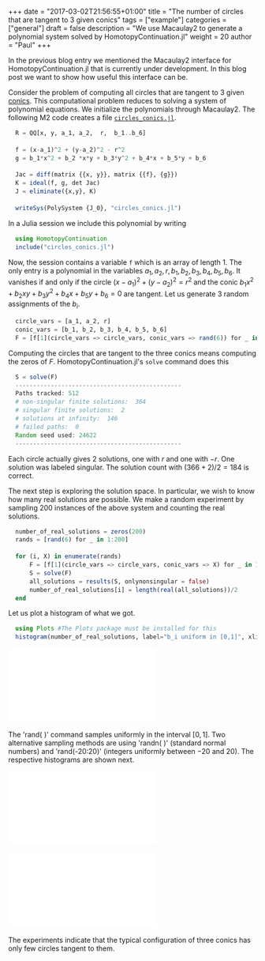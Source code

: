+++
date = "2017-03-02T21:56:55+01:00"
title = "The number of circles that are tangent to 3 given conics"
tags = ["example"]
categories = ["general"]
draft = false
description = "We use Macaulay2 to generate a polynomial system solved by HomotopyContinuation.jl"
weight = 20
author = "Paul"
+++

In the previous blog entry we mentioned the Macaulay2 interface for HomotopyContinuation.jl that is currently under development. In this blog post we want to show how useful this interface can be.

Consider the problem of computing all circles that are tangent to 3 given [conics](https://en.wikipedia.org/wiki/Conic_section). This computational problem reduces to solving a system of polynomial equations. We initialize the polynomials through Macaulay2. The following M2 code creates a file [`circles_conics.jl`](/content/blog/circles_conics.jl).

```julia
  R = QQ[x, y, a_1, a_2,  r,  b_1..b_6]

  f = (x-a_1)^2 + (y-a_2)^2 - r^2
  g = b_1*x^2 + b_2 *x*y + b_3*y^2 + b_4*x + b_5*y + b_6

  Jac = diff(matrix {{x, y}}, matrix {{f}, {g}})
  K = ideal(f, g, det Jac)
  J = eliminate({x,y}, K)

  writeSys(PolySystem {J_0}, "circles_conics.jl")
```

In a Julia session we include this polynomial by writing

```julia
  using HomotopyContinuation
  include("circles_conics.jl")
```

Now, the session contains a variable `f` which is an array of length 1. The only entry is a polynomial in the variables $a_1,a_2,r, b_1,b_2,b_3,b_4,b_5,b_6$. It vanishes if and only if the circle $(x-a_1)^2 + (y-a_2)^2 = r^2$ and the conic $b_1x^2 + b_2 xy + b_3y^2 + b_4x + b_5y + b_6 = 0$ are tangent. Let us generate 3 random assignments of the $b_i$.
```julia
  circle_vars = [a_1, a_2, r]
  conic_vars = [b_1, b_2, b_3, b_4, b_5, b_6]
  F = [f[1](circle_vars => circle_vars, conic_vars => rand(6)) for _ in 1:3]
```
Computing the circles that are tangent to the three conics means computing the zeros of $F$. HomotopyContinuation.jl's `solve` command does this

```julia
  S = solve(F)
  -----------------------------------------------
  Paths tracked: 512
  # non-singular finite solutions:  364
  # singular finite solutions:  2
  # solutions at infinity:  146
  # failed paths:  0
  Random seed used: 24622
  -----------------------------------------------
```

Each circle actually gives 2 solutions, one with $r$ and one with $-r$. One solution was labeled singular. The solution count with $(366+2)/2=184$ is correct.

The next step is exploring the solution space. In particular, we wish to know how many real solutions are possible. We make a random experiment by sampling 200 instances of the above system and counting the real solutions.

```julia
  number_of_real_solutions = zeros(200)
  rands = [rand(6) for _ in 1:200]

  for (i, X) in enumerate(rands)
      F = [f[1](circle_vars => circle_vars, conic_vars => X) for _ in 1:3]
      S = solve(F)
      all_solutions = results(S, onlynonsingular = false)
      number_of_real_solutions[i] = length(real(all_solutions))/2
  end
```

Let us plot a histogram of what we got.

```julia
  using Plots #The Plots package must be installed for this
  histogram(number_of_real_solutions, label="b_i uniform in [0,1]", xlim = [0,184])
```

![img](/images/hist1.pdf)

The 'rand( )' command samples uniformly in the interval $[0,1]$. Two alternative sampling methods are using 'randn( )' (standard normal numbers) and 'rand(-20:20)' (integers uniformly between $-20$ and $20$). The respective histograms are shown next.

![img](/images/hist2.pdf)

![img](/images/hist3.pdf)

The experiments indicate that the typical configuration of three conics has only few circles tangent to them.
